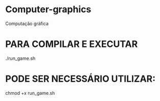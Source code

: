 # Computer-graphics
Computação gráfica

# PARA COMPILAR E EXECUTAR
./run_game.sh

# PODE SER NECESSÁRIO UTILIZAR:
chmod +x run_game.sh